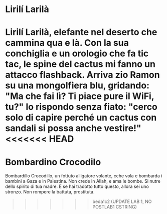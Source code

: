 # Lirilí Larilà
Lirilí Larilà, elefante nel deserto che cammina qua e là. Con la sua conchiglia e un orologio che fa tic tac, le spine del cactus mi fanno un attacco flashback. Arriva zio Ramon su una mongolfiera blu, gridando: "Ma che fai lì? Ti piace pure il WiFi, tu?" Io rispondo senza fiato: "cerco solo di capire perché un cactus con sandali si possa anche vestire!"
<<<<<<< HEAD
=======

# Bombardino Crocodilo
Bombardillo Crocodillo, un fottuto alligatore volante, cche vola e bombarda i bambini a Gaza e in Palestina. Non crede in Allah, e ama le bombe. Si nutre dello spirito di tua madre. E se hai tradotto tutto questo, allora sei uno stronzo. Non rompere la battuta, prostituta.
>>>>>>> beda1c2 (UPDATE LAB 1, NO POSTLAB1 CSTRING)
